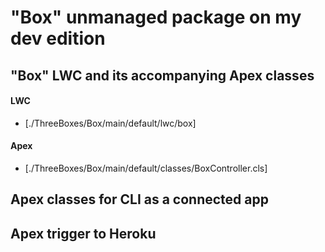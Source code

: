 # "Box" unmanaged package on my dev edition

## "Box" LWC and its accompanying Apex classes

#### LWC

- [./ThreeBoxes/Box/main/default/lwc/box]

#### Apex

- [./ThreeBoxes/Box/main/default/classes/BoxController.cls]


## Apex classes for CLI as a connected app

## Apex trigger to Heroku
